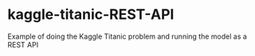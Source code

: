 # kaggle-titanic-REST-API
Example of doing the Kaggle Titanic problem and running the model as a REST API
